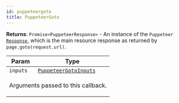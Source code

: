 ```yaml
---
id: puppeteergoto
title: PuppeteerGoto
---
```


<a name="PuppeteerGoto"></a>

**Returns**: `Promise<PuppeteerResponse>` - An instance of the `Puppeteer`
<a href="https://pptr.dev/#?product=Puppeteer&show=api-class-response" target="_blank"><code>Response</code></a>, which is the main resource response
as returned by `page.goto(request.url)`.

<table>
<thead>
<tr>
<th>Param</th><th>Type</th>
</tr>
</thead>
<tbody>
<tr>
<td><code>inputs</code></td><td><code><a href="../typedefs/puppeteergotoinputs">PuppeteerGotoInputs</a></code></td>
</tr>
<tr>
<td colspan="3"><p>Arguments passed to this callback.</p>
</td></tr></tbody>
</table>
